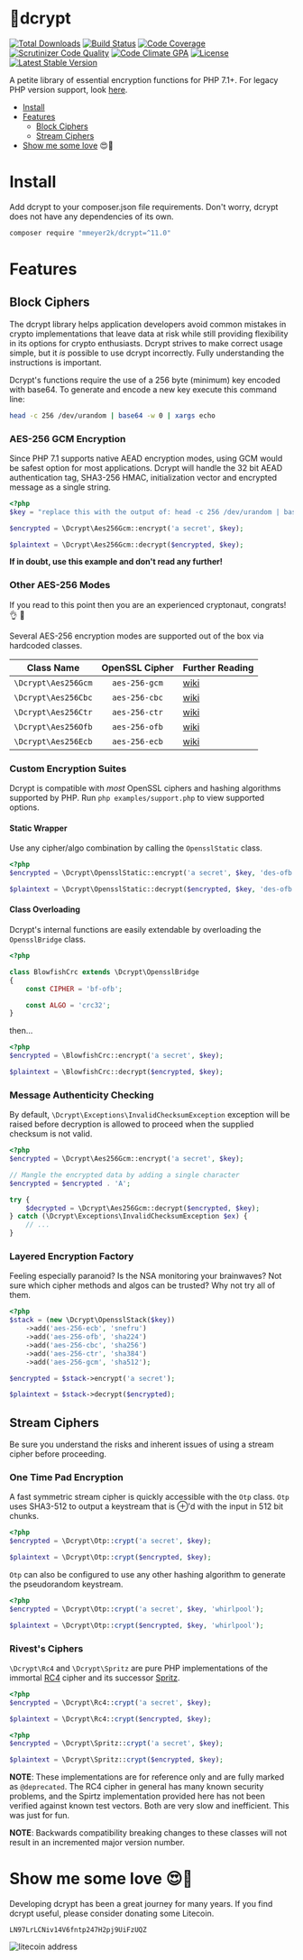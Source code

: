 :closed_lock_with_key:dcrypt
======
[![Total Downloads](https://poser.pugx.org/mmeyer2k/dcrypt/downloads)](https://packagist.org/packages/mmeyer2k/dcrypt)
[![Build Status](https://circleci.com/gh/mmeyer2k/dcrypt/tree/master.svg?style=shield)](https://circleci.com/gh/mmeyer2k/dcrypt)
[![Code Coverage](https://scrutinizer-ci.com/g/mmeyer2k/dcrypt/badges/coverage.png?b=master)](https://scrutinizer-ci.com/g/mmeyer2k/dcrypt/?branch=master)
[![Scrutinizer Code Quality](https://scrutinizer-ci.com/g/mmeyer2k/dcrypt/badges/quality-score.png?b=master)](https://scrutinizer-ci.com/g/mmeyer2k/dcrypt/?branch=master)
[![Code Climate GPA](https://codeclimate.com/github/mmeyer2k/dcrypt/badges/gpa.svg)](https://codeclimate.com/github/mmeyer2k/dcrypt)
[![License](https://poser.pugx.org/mmeyer2k/dcrypt/license.svg)](https://packagist.org/packages/mmeyer2k/dcrypt)
[![Latest Stable Version](https://poser.pugx.org/mmeyer2k/dcrypt/version)](https://packagist.org/packages/mmeyer2k/dcrypt)

A petite library of essential encryption functions for PHP 7.1+.
For legacy PHP version support, look [here](https://github.com/mmeyer2k/dcrypt/blob/master/docs/LEGACY.md).

- [Install](#install)
- [Features](#features)
  - [Block Ciphers](#block-ciphers)
  - [Stream Ciphers](#stream-ciphers)
- [Show me some love](#show-me-some-love-heart_eyes) :heart_eyes::beer:

# Install
Add dcrypt to your composer.json file requirements.
Don't worry, dcrypt does not have any dependencies of its own.
```bash
composer require "mmeyer2k/dcrypt=^11.0"
```

# Features

## Block Ciphers

The dcrypt library helps application developers avoid common mistakes in crypto implementations that leave data at risk while still providing flexibility in its options for crypto enthusiasts.
Dcrypt strives to make correct usage simple, but it _is_ possible to use dcrypt incorrectly.
Fully understanding the instructions is important.

Dcrypt's functions require the use of a 256 byte (minimum) key encoded with base64.
To generate and encode a new key execute this command line:

```bash
head -c 256 /dev/urandom | base64 -w 0 | xargs echo
```

### AES-256 GCM Encryption

Since PHP 7.1 supports native AEAD encryption modes, using GCM would be safest option for most applications.
Dcrypt will handle the 32 bit AEAD authentication tag, SHA3-256 HMAC, initialization vector and encrypted message as a single string.

```php
<?php
$key = "replace this with the output of: head -c 256 /dev/urandom | base64 -w 0 | xargs echo";

$encrypted = \Dcrypt\Aes256Gcm::encrypt('a secret', $key);

$plaintext = \Dcrypt\Aes256Gcm::decrypt($encrypted, $key);
```

**If in doubt, use this example and don't read any further!**

### Other AES-256 Modes

If you read to this point then you are an experienced cryptonaut, congrats! :ok_hand: :metal:

Several AES-256 encryption modes are supported out of the box via hardcoded classes.

| Class Name           | OpenSSL Cipher   | Further Reading |
| -------------------- | :--------------: | --------------- |
| `\Dcrypt\Aes256Gcm`  |    `aes-256-gcm` | [wiki](https://en.wikipedia.org/wiki/Galois/Counter_Mode) |
| `\Dcrypt\Aes256Cbc`  |    `aes-256-cbc` | [wiki](https://en.wikipedia.org/wiki/Block_cipher_mode_of_operation) |
| `\Dcrypt\Aes256Ctr`  |    `aes-256-ctr` | [wiki](https://en.wikipedia.org/wiki/Block_cipher_mode_of_operation#Counter_(CTR)) |
| `\Dcrypt\Aes256Ofb`  |    `aes-256-ofb` | [wiki](https://en.wikipedia.org/wiki/Galois/Counter_Mode) |
| `\Dcrypt\Aes256Ecb`  |    `aes-256-ecb` | [wiki](https://en.wikipedia.org/wiki/Block_cipher_mode_of_operation#ECB) |

### Custom Encryption Suites

Dcrypt is compatible with _most_ OpenSSL ciphers and hashing algorithms supported by PHP.
Run `php examples/support.php` to view supported options.

#### Static Wrapper

Use any cipher/algo combination by calling the `OpensslStatic` class.

```php
<?php
$encrypted = \Dcrypt\OpensslStatic::encrypt('a secret', $key, 'des-ofb', 'md5');

$plaintext = \Dcrypt\OpensslStatic::decrypt($encrypted, $key, 'des-ofb', 'md5');
```

#### Class Overloading

Dcrypt's internal functions are easily extendable by overloading the `OpensslBridge` class. 

```php
<?php

class BlowfishCrc extends \Dcrypt\OpensslBridge 
{
    const CIPHER = 'bf-ofb';

    const ALGO = 'crc32';
}
```

then...

```php
<?php
$encrypted = \BlowfishCrc::encrypt('a secret', $key);

$plaintext = \BlowfishCrc::decrypt($encrypted, $key);
```

### Message Authenticity Checking

By default, `\Dcrypt\Exceptions\InvalidChecksumException` exception will be raised before decryption is allowed to proceed when the supplied checksum is not valid.

```php
<?php
$encrypted = \Dcrypt\Aes256Gcm::encrypt('a secret', $key);

// Mangle the encrypted data by adding a single character
$encrypted = $encrypted . 'A';

try {
    $decrypted = \Dcrypt\Aes256Gcm::decrypt($encrypted, $key);
} catch (\Dcrypt\Exceptions\InvalidChecksumException $ex) {
    // ...
}
```

### Layered Encryption Factory

Feeling especially paranoid?
Is the NSA monitoring your brainwaves?
Not sure which cipher methods and algos can be trusted?
Why not try all of them.

```php
<?php
$stack = (new \Dcrypt\OpensslStack($key))
    ->add('aes-256-ecb', 'snefru')
    ->add('aes-256-ofb', 'sha224')
    ->add('aes-256-cbc', 'sha256')
    ->add('aes-256-ctr', 'sha384')
    ->add('aes-256-gcm', 'sha512');

$encrypted = $stack->encrypt('a secret');

$plaintext = $stack->decrypt($encrypted);
```

## Stream Ciphers

Be sure you understand the risks and inherent issues of using a stream cipher before proceeding.

### One Time Pad Encryption

A fast symmetric stream cipher is quickly accessible with the `Otp` class.
`Otp` uses SHA3-512 to output a keystream that is ⊕'d with the input in 512 bit chunks.


```php
<?php
$encrypted = \Dcrypt\Otp::crypt('a secret', $key);

$plaintext = \Dcrypt\Otp::crypt($encrypted, $key);
```

`Otp` can also be configured to use any other hashing algorithm to generate the pseudorandom keystream.
```php
<?php
$encrypted = \Dcrypt\Otp::crypt('a secret', $key, 'whirlpool');

$plaintext = \Dcrypt\Otp::crypt($encrypted, $key, 'whirlpool');
```

### Rivest's Ciphers

`\Dcrypt\Rc4` and `\Dcrypt\Spritz` are pure PHP implementations of the immortal [RC4](https://en.wikipedia.org/wiki/RC4) cipher and its successor [Spritz](https://people.csail.mit.edu/rivest/pubs/RS14.pdf).

```php
<?php
$encrypted = \Dcrypt\Rc4::crypt('a secret', $key);

$plaintext = \Dcrypt\Rc4::crypt($encrypted, $key);
```
```php
<?php
$encrypted = \Dcrypt\Spritz::crypt('a secret', $key);

$plaintext = \Dcrypt\Spritz::crypt($encrypted, $key);
```

**NOTE**: 
These implementations are for reference only and are fully marked as `@deprecated`. 
The RC4 cipher in general has many known security problems, and the Spirtz implementation provided here has not been verified against known test vectors. 
Both are very slow and inefficient.
This was just for fun.

**NOTE**: 
Backwards compatibility breaking changes to these classes will not result in an incremented major version number.

# Show me some love :heart_eyes::beer:
Developing dcrypt has been a great journey for many years.
If you find dcrypt useful, please consider donating some Litecoin.
 
`LN97LrLCNiv14V6fntp247H2pj9UiFzUQZ`

 ![litecoin address](https://mmeyer2k.github.io/images/litecoin-wallet.png)
